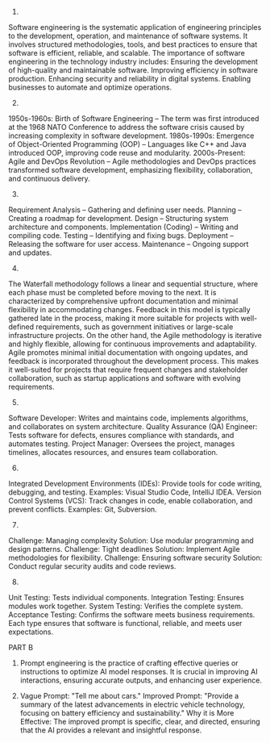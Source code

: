1.
Software engineering is the systematic application of engineering principles to the development, operation, and maintenance of software systems. It involves structured methodologies, tools, and best practices to ensure that software is efficient, reliable, and scalable.
The importance of software engineering in the technology industry includes:
Ensuring the development of high-quality and maintainable software.
Improving efficiency in software production.
Enhancing security and reliability in digital systems.
Enabling businesses to automate and optimize operations.

2.
1950s-1960s: Birth of Software Engineering – The term was first introduced at the 1968 NATO Conference to address the software crisis caused by increasing complexity in software development.
1980s-1990s: Emergence of Object-Oriented Programming (OOP) – Languages like C++ and Java introduced OOP, improving code reuse and modularity.
2000s-Present: Agile and DevOps Revolution – Agile methodologies and DevOps practices transformed software development, emphasizing flexibility, collaboration, and continuous delivery.

3.
Requirement Analysis – Gathering and defining user needs.
Planning – Creating a roadmap for development.
Design – Structuring system architecture and components.
Implementation (Coding) – Writing and compiling code.
Testing – Identifying and fixing bugs.
Deployment – Releasing the software for user access.
Maintenance – Ongoing support and updates.

4.
The Waterfall methodology follows a linear and sequential structure, where each phase must be completed before moving to the next. It is characterized by comprehensive upfront documentation and minimal flexibility in accommodating changes. Feedback in this model is typically gathered late in the process, making it more suitable for projects with well-defined requirements, such as government initiatives or large-scale infrastructure projects.
On the other hand, the Agile methodology is iterative and highly flexible, allowing for continuous improvements and adaptability. Agile promotes minimal initial documentation with ongoing updates, and feedback is incorporated throughout the development process. This makes it well-suited for projects that require frequent changes and stakeholder collaboration, such as startup applications and software with evolving requirements.


5.
Software Developer: Writes and maintains code, implements algorithms, and collaborates on system architecture.
Quality Assurance (QA) Engineer: Tests software for defects, ensures compliance with standards, and automates testing.
Project Manager: Oversees the project, manages timelines, allocates resources, and ensures team collaboration.

6.
Integrated Development Environments (IDEs): Provide tools for code writing, debugging, and testing. Examples: Visual Studio Code, IntelliJ IDEA.
Version Control Systems (VCS): Track changes in code, enable collaboration, and prevent conflicts. Examples: Git, Subversion.

7.
Challenge: Managing complexity 
Solution: Use modular programming and design patterns.
Challenge: Tight deadlines
 Solution: Implement Agile methodologies for flexibility.
Challenge: Ensuring software security
 Solution: Conduct regular security audits and code reviews.

8.
Unit Testing: Tests individual components.
Integration Testing: Ensures modules work together.
System Testing: Verifies the complete system.
Acceptance Testing: Confirms the software meets business requirements.
Each type ensures that software is functional, reliable, and meets user expectations.

PART B
1. Prompt engineering is the practice of crafting effective queries or instructions to optimize AI model responses. It is crucial in improving AI interactions, ensuring accurate outputs, and enhancing user experience.
   
2. Vague Prompt: "Tell me about cars."
Improved Prompt: "Provide a summary of the latest advancements in electric vehicle technology, focusing on battery efficiency and sustainability."
Why it is More Effective: The improved prompt is specific, clear, and directed, ensuring that the AI provides a relevant and insightful response.

